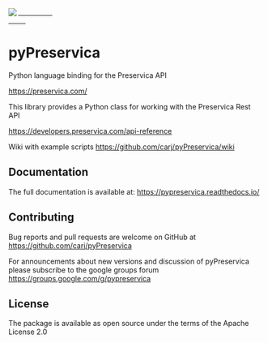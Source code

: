 <span>
<pre>
    <a href="https://pypreservica.readthedocs.io/">
        <img src="https://github.com/carj/pyPreservica/blob/master/docs/images/logo1.JPG" align="left" />
    </a>
</pre>
</span>

# pyPreservica

Python language binding for the Preservica API

https://preservica.com/

This library provides a Python class for working with the Preservica Rest API

https://developers.preservica.com/api-reference

Wiki with example scripts https://github.com/carj/pyPreservica/wiki

## Documentation

The full documentation is available at: https://pypreservica.readthedocs.io/

## Contributing

Bug reports and pull requests are welcome on GitHub at https://github.com/carj/pyPreservica

For announcements about new versions and discussion of pyPreservica please subscribe to the google groups
forum https://groups.google.com/g/pypreservica

## License

The package is available as open source under the terms of the Apache License 2.0
